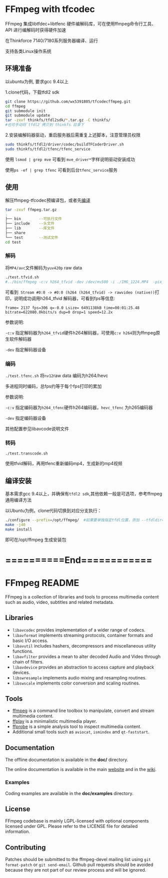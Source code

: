 FFmpeg with tfcodec
=============
FFmpeg 集成libtfdec+libtfenc 硬件编解码库，可在使用ffmpeg命令行工具、API 进行编解码时获得硬件加速

在Thinkforce 7140/7180系列服务器编译、运行

支持各类Linux操作系统

## 环境准备

以ubuntu为例, 要求gcc 9.4以上

1.clone代码，下载tfdl2 sdk

``` sh
git clone https://github.com/wx5391805/tfcodecffmpeg.git
cd ffmpeg
git submodule init
git submodule update
tar -zxvf thinkfs/tfdl2sdk/*.tar.gz -C thinkfs/
#也可手动将`tfdl2`拷贝到 thinkfs 目录下
```

2.安装编解码器驱动，重启服务器后需重复上述脚本，注意管理员权限
``` sh
sudo thinkfs/tfdl2/driver/codec/buildTFCoderDriver.sh 
sudo thinkfs/tfdl2/tfenc/tfenc_service
```

使用 `lsmod | grep mve` 可看到 `mve_driver*`字样说明驱动安装成功

使用`ps -ef | grep tfenc` 可看到后台`tfenc_service`服务

## 使用

解压ffmpeg-tfcodec预编译包，或者先[编译](#编译安装)
``` sh
tar -zxvf ffmpeg.tar.gz
.
├── bin        --可执行文件
├── include    --头文件
├── lib        --库文件
├── share      
└── test       --测试文件
cd test
```

### 解码

将`MP4/avc`文件解码为`yuv420p` raw data

``` sh
./test.tfvid.sh
#../bin/ffmpeg -c:v h264_tfvid -dev /dev/mv500 -i ./IMG_1224.MP4  -pix_fmt yuv420p ./output$i.yuv
```
可看到` Stream #0:0 -> #0:0 (h264 (h264_tfvid) -> rawvideo (native))`打印，说明成功调用h264_tfvid 解码器，可看到fps等信息:

`frame= 2137 fps=306 q=-0.0 Lsize= 6491138kB time=00:01:25.48 bitrate=622080.0kbits/s dup=0 drop=1 speed=12.2x`

参数说明:

`-c:v` 指定解码器为`h264_tfvid`硬件h264解码器，可使用`c:v h264`则为ffmpeg原生软件解码器

`-dev` 指定解码器设备

### 编码
`./test.tfenc.sh` 将`nv12`raw data 编码为h264/hevc 

多进程同时编码，总fps约等于每个fps打印的累加

参数说明:

`-c:v` 指定编码器为`h264_tfenc`硬件h264编码器，`hevc_tfenc` 为h265编码器

`-dev` 指定编码器设备

其他配置参见libavcode说明文件

### 转码
`./test.transcode.sh`

使用tfvid解码，再用tfenc重新编码mp4，生成新的mp4视频

## 

## 编译安装

基本需求gcc 9.4以上，并确保有`tfdl2 sdk`,其他依赖一般是可选项，参考ffmpeg通用编译方法

以Ubuntu为例，clone代码切换到对应分支执行：

``` sh
./configure --prefix=/opt/ffmpeg/  #如果要单独指定tfdl位置，添加 --tfdldir=/path/to/tfdl2/, 否则默认在 ffmpeg/thinkfs/tfdl2
make -j40
make install
```

即可在/opt/ffmpeg 生成安装包

# ==========End============

FFmpeg README
=============

FFmpeg is a collection of libraries and tools to process multimedia content
such as audio, video, subtitles and related metadata.

## Libraries

* `libavcodec` provides implementation of a wider range of codecs.
* `libavformat` implements streaming protocols, container formats and basic I/O access.
* `libavutil` includes hashers, decompressors and miscellaneous utility functions.
* `libavfilter` provides a mean to alter decoded Audio and Video through chain of filters.
* `libavdevice` provides an abstraction to access capture and playback devices.
* `libswresample` implements audio mixing and resampling routines.
* `libswscale` implements color conversion and scaling routines.

## Tools

* [ffmpeg](https://ffmpeg.org/ffmpeg.html) is a command line toolbox to
  manipulate, convert and stream multimedia content.
* [ffplay](https://ffmpeg.org/ffplay.html) is a minimalistic multimedia player.
* [ffprobe](https://ffmpeg.org/ffprobe.html) is a simple analysis tool to inspect
  multimedia content.
* Additional small tools such as `aviocat`, `ismindex` and `qt-faststart`.

## Documentation

The offline documentation is available in the **doc/** directory.

The online documentation is available in the main [website](https://ffmpeg.org)
and in the [wiki](https://trac.ffmpeg.org).

### Examples

Coding examples are available in the **doc/examples** directory.

## License

FFmpeg codebase is mainly LGPL-licensed with optional components licensed under
GPL. Please refer to the LICENSE file for detailed information.

## Contributing

Patches should be submitted to the ffmpeg-devel mailing list using
`git format-patch` or `git send-email`. Github pull requests should be
avoided because they are not part of our review process and will be ignored.
